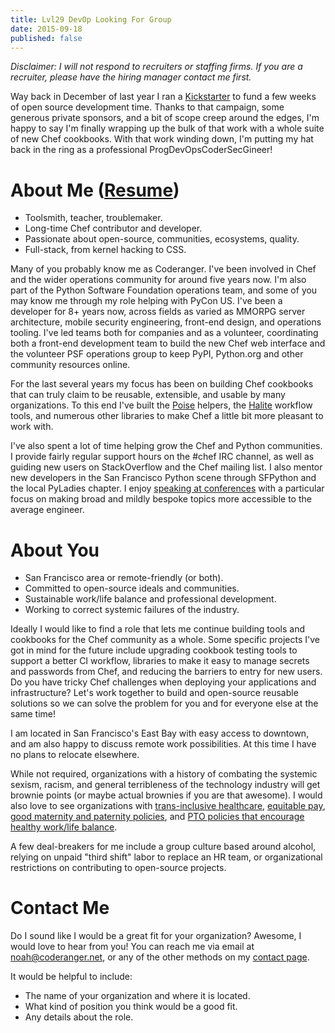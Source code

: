 ```yaml
---
title: Lvl29 DevOp Looking For Group
date: 2015-09-18
published: false
---
```


*Disclaimer: I will not respond to recruiters or staffing firms. If you are a
recruiter, please have the hiring manager contact me first.*

Way back in December of last year I ran a [Kickstarter](https://www.kickstarter.com/projects/coderanger/delightful-application-deployment-with-chef) to fund a few weeks of
open source development time. Thanks to that campaign, some generous private
sponsors, and a bit of scope creep around the edges, I'm happy to say I'm finally
wrapping up the bulk of that work with a whole suite of new Chef cookbooks. With
that work winding down, I'm putting my hat back in the ring as a professional
ProgDevOpsCoderSecGineer!

# About Me ([Resume](/resume/))

* Toolsmith, teacher, troublemaker.
* Long-time Chef contributor and developer.
* Passionate about open-source, communities, ecosystems, quality.
* Full-stack, from kernel hacking to CSS.

Many of you probably know me as Coderanger. I've been involved in Chef and the
wider operations community for around five years now. I'm also part of the
Python Software Foundation operations team, and some of you may know me through
my role helping with PyCon US. I've been a developer for 8+ years now, across
fields as varied as MMORPG server architecture, mobile security engineering,
front-end design, and operations tooling. I've led teams both for companies and
as a volunteer, coordinating both a front-end development team to build the
new Chef web interface and the volunteer PSF operations group to keep
PyPI, Python.org and other community resources online.

For the last several years my focus has been on building Chef cookbooks that
can truly claim to be reusable, extensible, and usable by many organizations.
To this end I've built the [Poise](https://github.com/poise/poise) helpers,
the [Halite](https://github.com/poise/halite) workflow tools, and numerous other
libraries to make Chef a little bit more pleasant to work with.

I've also spent a lot of time helping grow the Chef and Python communities. I
provide fairly regular support hours on the #chef IRC channel, as well as
guiding new users on StackOverflow and the Chef mailing list. I also mentor
new developers in the San Francisco Python scene through SFPython and the local
PyLadies chapter. I enjoy [speaking at conferences](/talks/) with a particular
focus on making broad and mildly bespoke topics more accessible to the average
engineer.

# About You

* San Francisco area or remote-friendly (or both).
* Committed to open-source ideals and communities.
* Sustainable work/life balance and professional development.
* Working to correct systemic failures of the industry.

Ideally I would like to find a role that lets me continue building tools and
cookbooks for the Chef community as a whole. Some specific projects I've got in
mind for the future include upgrading cookbook testing tools to support a better
CI workflow, libraries to make it easy to manage secrets and passwords from
Chef, and reducing the barriers to entry for new users. Do you have tricky Chef
challenges when deploying your applications and infrastructure? Let's work
together to build and open-source reusable solutions so we can solve the problem
for you and for everyone else at the same time!

I am located in San Francisco's East Bay with easy access to downtown, and am
also happy to discuss remote work possibilities. At this time I have no plans
to relocate elsewhere.

While not required, organizations with a history of combating the systemic
sexism, racism, and general terribleness of the technology industry will get
brownie points (or maybe actual brownies if you are that awesome). I would
also love to see organizations with [trans-inclusive healthcare](http://microactivism.wikia.com/wiki/Micro-Activism_Wiki),
[equitable pay](https://modelviewculture.com/news/lets-talk-about-pay), [good
maternity and paternity policies](https://www.youtube.com/watch?v=zIhKAQX5izw),
and [PTO policies that encourage healthy work/life balance](https://jacobian.org/writing/unlimited-vacation/).

A few deal-breakers for me include a group culture based around alcohol, relying
on unpaid "third shift" labor to replace an HR team, or organizational
restrictions on contributing to open-source projects.

# Contact Me

Do I sound like I would be a great fit for your organization? Awesome, I
would love to hear from you! You can reach me via email at <a href="&#x6d;&#97;&#x69;&#108;&#x74;&#111;&#x3a;&#110;&#111;&#x61;&#104;&#x40;&#x63;&#x6f;&#x64;&#101;&#114;&#x61;&#110;&#103;&#101;&#x72;&#46;&#110;&#x65;&#x74;">&#110;&#x6f;&#97;&#x68;&#x40;&#x63;&#111;&#100;&#101;&#x72;&#x61;&#x6e;&#x67;&#x65;&#114;&#46;&#110;&#x65;&#x74;</a>,
or any of the other methods on my [contact page](/contact/).

It would be helpful to include:

* The name of your organization and where it is located.
* What kind of position you think would be a good fit.
* Any details about the role.
